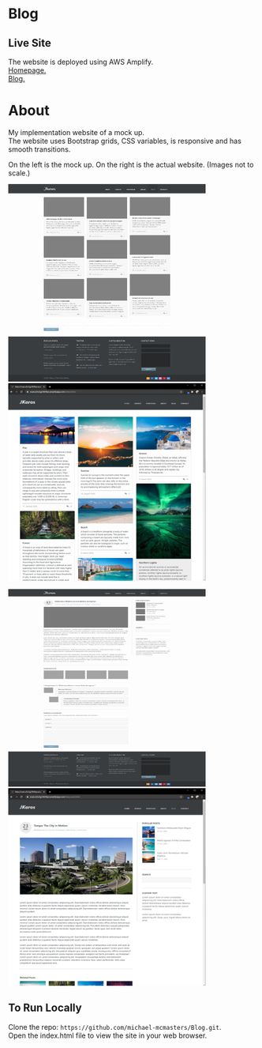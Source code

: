 # Blog

## Live Site
The website is deployed using AWS Amplify.<br>
[Homepage.](https://main.d3v2gj1l8r9lye.amplifyapp.com/index.html)<br>
[Blog.](https://main.d3v2gj1l8r9lye.amplifyapp.com/blog-post.html)

# About

My implementation website of a mock up.<br>
The website uses Bootstrap grids, CSS variables, is responsive and has smooth transitions.

On the left is the mock up. On the right is the actual website. (Images not to scale.)<br>

<p float="left">
  <img src="/images/blog.png" height="400" width="400" />
  <img src="/images/blog-actual.png" height="400" width="400"<a href="https://main.d3v2gj1l8r9lye.amplifyapp.com/index.html"></a></img>
</p>
<p float="left">
  <img src="/images/blog-post.png" height="400" width="400" />
  <img src="/images/blog-post-actual.png" height="400" width="400"><a href="https://main.d3v2gj1l8r9lye.amplifyapp.com/blog-post.html"></a></img>
</p>

## To Run Locally
Clone the repo: `https://github.com/michael-mcmasters/Blog.git`.<br>
Open the index.html file to view the site in your web browser.
